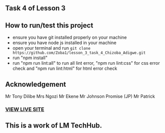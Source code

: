 ## Task 4 of Lesson 3
## How to run/test this project
* ensure you have git installed properly on your machine
* ensure you have node js installed in your machine
* open your terminal and run `git clone https://github.com/Zoba1/lesson_3_task_4_Chizoba_Adigwe.git`
* run "npm install"
* run "npm run lint:all" to run all lint error, "npm run lint:css" for css error check and "npm run lint:html" for html error check
## Acknowledgement
Mr Tony Dilibe
Mrs Ngozi
Mr Ekene
Mr Johnson Promise (JP)
Mr Patrick
### [VIEW LIVE SITE](https://zoba1.github.io/lesson_3_task_4_Chizoba_Adigwe/)
## This is a work of LM TechHub.